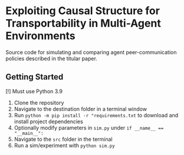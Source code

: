 # Exploiting Causal Structure for Transportability in Multi-Agent Environments

Source code for simulating and comparing agent peer-communication policies described in the titular paper. 

## Getting Started
[!] Must use Python 3.9
1. Clone the repository
2. Navigate to the destination folder in a terminal window
3. Run `python -m pip install -r "requirements.txt` to download and install project dependencies
4. Optionally modify parameters in `sim.py` under `if __name__ == "__main__":`
5. Navigate to the `src` folder in the terminal
6. Run a sim/experiment with `python sim.py`

